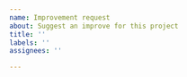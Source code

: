 ```yaml
---
name: Improvement request
about: Suggest an improve for this project
title: ''
labels: ''
assignees: ''

---
```




